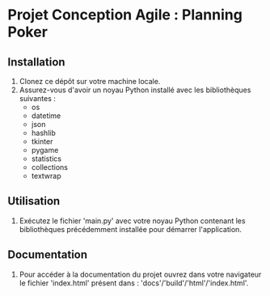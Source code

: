 # Projet Conception Agile : Planning Poker

## Installation

1. Clonez ce dépôt sur votre machine locale.
2. Assurez-vous d'avoir un noyau Python installé avec les bibliothèques suivantes :
    - os
    - datetime
    - json
    - hashlib
    - tkinter
    - pygame
    - statistics
    - collections
    - textwrap

## Utilisation

1. Exécutez le fichier 'main.py' avec votre noyau Python contenant les bibliothèques précédemment installée pour démarrer l'application.

## Documentation

1. Pour accéder à la documentation du projet ouvrez dans votre navigateur le fichier 'index.html' présent dans : 'docs'/'build'/'html'/'index.html'.